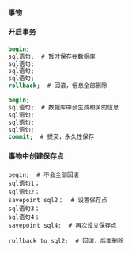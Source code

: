 #### 事物

#### 开启事务

```sql
begin;
sql语句;  # 暂时保存在数据库
sql语句;
sql语句;
sql语句;
rollback;  # 回滚，信息全部删除

begin;
sql语句;  # 数据库中会生成相关的信息
sql语句;
sql语句;
sql语句;
commit;  # 提交，永久性保存
```

#### 事物中创建保存点

```
begin;  # 不会全部回滚
sql语句1；
sql语句2；
savepoint sql2；  # 设置保存点
sql语句3；
sql语句4；
savepoint sql4;  # 再次设立保存点

rollback to sql2;  # 回滚，后面删除
```

